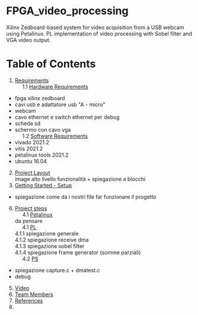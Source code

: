 # FPGA_video_processing
Xilinx Zedboard-based system for video acquisition from a USB webcam using Petalinux. PL implementation of video processing with Sobel filter and VGA video output.

<a name="index"></a>
# <strong> Table of Contents </strong>
1. <a href="#requirementslist">Requirements</a></br>
&nbsp;&nbsp;&nbsp;&nbsp; 1.1 <a href="#hwrequirements">Hardware Requirements</a></br>
- fpga xilinx zedboard </br>
- cavi usb e adattatore usb "A - micro" </br>
- webcam </br>
- cavo ethernet e switch ethernet per debug </br>
- scheda sd </br>
- schermo con cavo vga </br>
&nbsp;&nbsp;&nbsp;&nbsp; 1.2 <a href="#swrequirements">Software Requirements</a></br>
- vivado 2021.2 </br>
- vitis 2021.2 </br>
- petalinux tools 2021.2 </br>
- ubuntu 16.04 </br>
2. <a href="#layoutlist">Project Layout</a></br>
 image alto livello funzionalità + spiegazione a blocchi </br>
4. <a href="#startlist">Getting Started - Setup </a></br>
- spiegazione come da i nostri file far funzionare il progetto </br>
6. <a href="#codelist">Project steps</a></br>
&nbsp;&nbsp;&nbsp;&nbsp; 4.1 <a href="#ccsfsm">Petalinux</a></br>
 da pensare </br>
&nbsp;&nbsp;&nbsp;&nbsp; 4.1 <a href="#ccsfsm">PL</a></br>
4.1.1 spiegazione generale </br>
4.1.2 spiegazione receive dma </br>
4.1.3 spiegazione sobel filter </br>
4.1.4 spiegazione frame generator (somme parziali) </br>
&nbsp;&nbsp;&nbsp;&nbsp; 4.2 <a href="#pythonadd">PS</a></br>
- spiegazione capture.c + dmatest.c </br>
- debug </br>
5. <a href="#externalslist">Video</a></br>
6. <a href="#teamlist">Team Members</a></br>
7. <a href="#referencelist">References</a></br>
8. 

